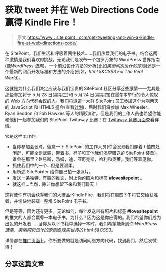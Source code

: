 # 获取 tweet 并在 Web Directions Code 赢得 Kindle Fire！

> 原文:[https://www . site point . com/get-tweeting-and-win-a-kindle-fire-at-web-directions-code/](https://www.sitepoint.com/get-tweeting-and-win-a-kindle-fire-at-web-directions-code/)

在 SitePoint，我们生活和呼吸着网络技术……我们热爱我们的电子书。结合这两种激情是我们喜欢的挑战，无论我们是发布一个包罗万象的 WordPress 世界指南(像*WordPress 选集*)，一个前沿设计方法的分析(比如*美丽网页设计的原则*)还是一个最新的网页开发标准和方法的介绍(例如，*html 5&CSS3 For The Real World*)。

这就是为什么我们决定应该与我们宝贵的 SitePoint 社区分享这些激情——尤其是那些参加将于 5 月 23 日(星期三)和 5 月 24 日(星期四)在墨尔本举行的令人惊叹的 Web 方向代码会议的人。我们将派遣一大群 SitePoint 员工参加这个为期两天的 JavaScript 和 HTML5 盛会(查看[计划](http://code12melb.webdirections.org/ "Web Directions Code"))，届时我们将参加 Max Wheeler、Ryan Seddon 和 Rob Hawkes 等人的精彩演讲。但是我们的工作人员也希望你能和他们一起参加我们的 SitePoint Twitaway 比赛！在 [Twitaway 竞赛页面](https://www.sitepoint.com/top-10-gadget-gifts-2009/ "SitePoint Twitaway Competition")查看详情。

它是这样工作的。

*   当你参加会议时，留意一下 SitePoint 的工作人员(你会发现我们穿着 t 恤四处闲逛，可能全副武装，带着书、杯子和其他我们渴望赠送的 SitePoint 装备)。谁会在那里？路易斯，汤姆，迪，亚历克斯，哈利和奥莱。我们等着见你。
*   抓住我们中的一个…但是要温柔。
*   用所述 SitePointer 给你自己拍一张照片。
*   发送一条独特、有趣的推文，附上你的照片和标签 **#lovesitepoint** 。
*   就这样…当然，除非你想留下来和我们聊天！

这将使你有机会获得我们的大赠品:Kindle Fire，我们将在周四下午将它交给获胜者，并愉快地装载一整堆 SitePoint 电子书。

但是等等，因为还有更多。无论如何，每个发送带有照片和标签 **#lovesitepoint** 的推文的人都会赢得一本电子书。为什么？因为这是你应得的。我们希望你们成为出色的开发者……当你从以下书籍中选择一本时，我们希望能帮到你:*WordPress 选集*、*美丽网页设计的原则*或*现实世界的 html 5&CSS3*。

详情都在[推广页面](https://www.sitepoint.com/top-10-gadget-gifts-2009/ "SitePoint Twitaway Competition")上。你所要做的就是访问网络方向代码，找到我们，然后发微博！

## 分享这篇文章